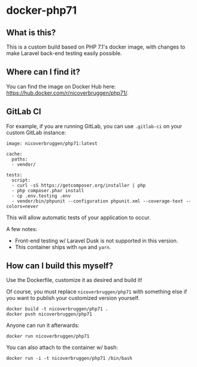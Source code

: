 # docker-php71

## What is this?

This is a custom build based on PHP 7.1's docker image, with changes to make Laravel back-end testing easily possible.

## Where can I find it?

You can find the image on Docker Hub here: https://hub.docker.com/r/nicoverbruggen/php71/.

## GitLab CI

For example, if you are running GitLab, you can use `.gitlab-ci` on your custom GitLab instance:

```
image: nicoverbruggen/php71:latest

cache:
  paths:
  - vendor/

tests:
  script:
  - curl -sS https://getcomposer.org/installer | php
  - php composer.phar install
  - cp .env.testing .env
  - vendor/bin/phpunit --configuration phpunit.xml --coverage-text --colors=never
```

This will allow automatic tests of your application to occur.

A few notes:

- Front-end testing w/ Laravel Dusk is not supported in this version.
- This container ships with `npm` and `yarn`.

## How can I build this myself?

Use the Dockerfile, customize it as desired and build it!

Of course, you must replace `nicoverbruggen/php71` with something else if you want to publish your customized version yourself.

    docker build -t nicoverbruggen/php71 .
    docker push nicoverbruggen/php71

Anyone can run it afterwards:

    docker run nicoverbruggen/php71

You can also attach to the container w/ bash:

    docker run -i -t nicoverbruggen/php71 /bin/bash
